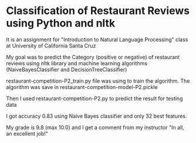 # Classification of Restaurant Reviews using Python and nltk

It is an assignment for "Introduction to Natural Language Processing" class at University of California Santa Cruz

My goal was to predict the Category (positive or negative) of restaurant reviews using nltk library and machine learning algorithms (NaiveBayesClassifier and DecisionTreeClassifier)

restaurant-competition-P2_train.py file was using to train the algorithm. The algorithm was save in restaurant-competition-model-P2.pickle

Then I used restaurant-competition-P2.py to predict the result for testing data

I got accuracy 0.83 using Naive Bayes classifier and only 32 best features.

My grade is 9.8	(max 10.0) and I get a comment from my instructor "In all, an excellent job!"
